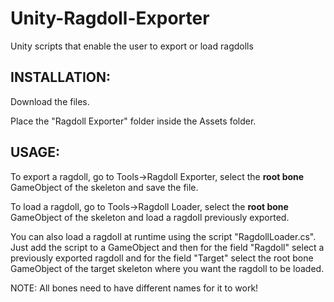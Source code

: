 Unity-Ragdoll-Exporter
======================
Unity scripts that enable the user to export or load ragdolls 

INSTALLATION:
------------
Download the files.

Place the "Ragdoll Exporter" folder inside the Assets folder.

USAGE:
------------
To export a ragdoll, go to Tools->Ragdoll Exporter, select the **root bone** GameObject of the skeleton and save the file.

To load a ragdoll, go to Tools->Ragdoll Loader, select the **root bone** GameObject of the skeleton and load a ragdoll previously exported.

You can also load a ragdoll at runtime using the script "RagdollLoader.cs". 
Just add the script to a GameObject and then for the field "Ragdoll" select a previously exported ragdoll and for the field "Target" select the root bone GameObject of the target skeleton where you want the ragdoll to be loaded.

NOTE: All bones need to have different names for it to work!
